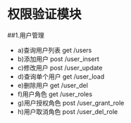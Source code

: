 # 权限验证模块
##1.用户管理
* a)查询用户列表 get /users
* b)添加用户 post /user_insert
* c)修改用户 post /user_update
* d)查询单个用户 get /user_load
* e)删除用户 get /user_del
* f)用户角色 get /user_roles
* g)用户授权角色 post /user_grant_role
* h)用户取消角色 post /user_del_role

